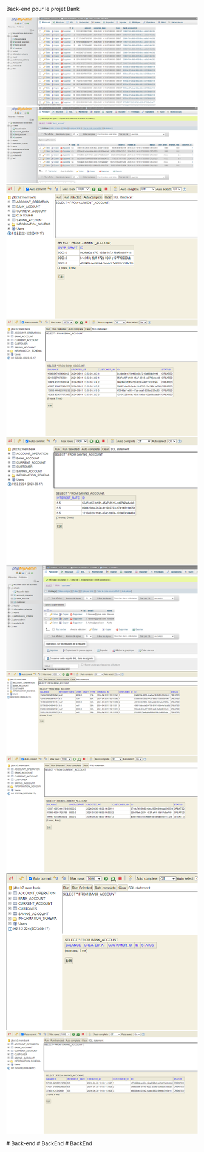 Back-end pour le projet Bank 


<img src="images/Acc_OpTableMysql.png" alt="">
<img src="images/Bank_AccTableMysql.png" alt="">
<img src="images/CCJoined.png" alt="">
<img src="images/CCJoined2.png" alt="">
<img src="images/CCJoined3.png" alt="">
<img src="images/CustomerTableMysql.png" alt="">
<img src="images/ProblSingleTable.png" alt="">
<img src="images/TableCC.png" alt="">
<img src="images/TableParClass4.png" alt="">
<img src="images/TableSA.png" alt="">

#   B a c k - e n d 
 
 #   B a c k E n d 
 
 #   B a c k E n d 
 
 
